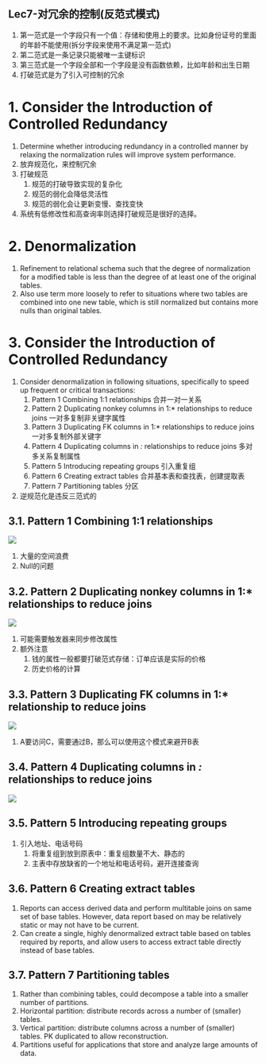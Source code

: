 Lec7-对冗余的控制(反范式模式)
---

1. 第一范式是一个字段只有一个值：存储和使用上的要求。比如身份证号的里面的年龄不能使用(拆分字段来使用不满足第一范式)
2. 第二范式是一条记录只能被唯一主键标识
3. 第三范式是一个字段全部和一个字段是没有函数依赖，比如年龄和出生日期
4. 打破范式是为了引入可控制的冗余

# 1. Consider the Introduction of Controlled Redundancy
1. Determine whether introducing redundancy in a controlled manner by relaxing the normalization rules will improve system performance.
2. 放弃规范化，来控制冗余
3. 打破规范
   1. 规范的打破导致实现的复杂化
   2. 规范的弱化会降低灵活性
   3. 规范的弱化会让更新变慢、查找变快
4. 系统有低修改性和高查询率则选择打破规范是很好的选择。

# 2. Denormalization
1. Refinement to relational schema such that the degree of normalization for a modified table is less than the degree of at least one of the original tables.
2. Also use term more loosely to refer to situations where two tables are combined into one new table, which is still normalized but contains more nulls than original tables.

# 3. Consider the Introduction of Controlled Redundancy
1. Consider denormalization in following situations, specifically to speed up frequent or critical transactions:
   1. Pattern 1 Combining 1:1 relationships 合并一对一关系
   2. Pattern 2 Duplicating nonkey columns in 1:* relationships to reduce joins 一对多复制非关键字属性
   3. Pattern 3 Duplicating FK columns in 1:* relationships to reduce joins 一对多复制外部关键字
   4. Pattern 4 Duplicating columns in *:* relationships to reduce joins 多对多关系复制属性
   5. Pattern 5 Introducing repeating groups 引入重复组
   6. Pattern 6 Creating extract tables 合并基本表和查找表，创建提取表
   7. Pattern 7 Partitioning tables 分区
2. 逆规范化是违反三范式的

## 3.1. Pattern 1 Combining 1:1 relationships
![](https://spricoder.oss-cn-shanghai.aliyuncs.com/2021-Database-Development/img/lec7/1.png)

1. 大量的空间浪费
2. Null的问题

## 3.2. Pattern 2 Duplicating nonkey columns in 1:* relationships to reduce joins
![](https://spricoder.oss-cn-shanghai.aliyuncs.com/2021-Database-Development/img/lec7/2.png)

1. 可能需要触发器来同步修改属性
2. 额外注意
   1. 钱的属性一般都要打破范式存储：订单应该是实际的价格
   2. 历史价格的计算

## 3.3. Pattern 3 Duplicating FK columns in 1:* relationship to reduce joins
![](https://spricoder.oss-cn-shanghai.aliyuncs.com/2021-Database-Development/img/lec7/3.png)

1. A要访问C，需要通过B，那么可以使用这个模式来避开B表

## 3.4. Pattern 4 Duplicating columns in *:* relationships to reduce joins
![](https://spricoder.oss-cn-shanghai.aliyuncs.com/2021-Database-Development/img/lec7/4.png)

## 3.5. Pattern 5 Introducing repeating groups
1. 引入地址、电话号码
   1. 将重复组到放到原表中：重复组数量不大、静态的
   2. 主表中存放缺省的一个地址和电话号码，避开连接查询

## 3.6. Pattern 6 Creating extract tables
1. Reports can access derived data and perform multitable joins on same set of base tables. However, data report based on may be relatively static or may not have to be current.
2. Can create a single, highly denormalized extract table based on tables required by reports, and allow users to access extract table directly instead of base tables.

## 3.7. Pattern 7 Partitioning tables
1. Rather than combining tables, could decompose a table into a smaller number of partitions.
2. Horizontal partition: distribute records across a number of (smaller) tables.
3. Vertical partition: distribute columns across a number of (smaller) tables. PK duplicated to allow reconstruction.
4. Partitions useful for applications that store and analyze large amounts of data.